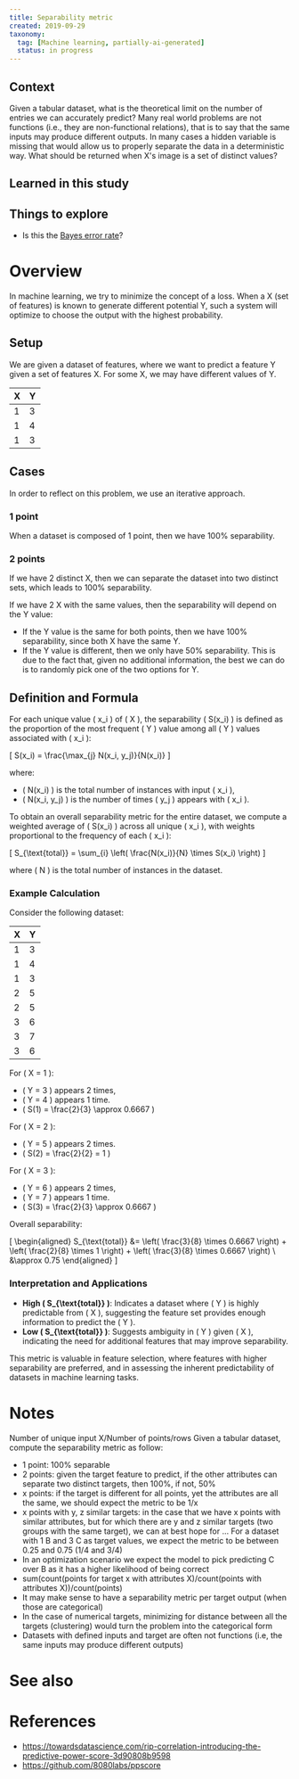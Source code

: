 ```yaml
---
title: Separability metric
created: 2019-09-29
taxonomy:
  tag: [Machine learning, partially-ai-generated]
  status: in progress
---
```


## Context
Given a tabular dataset, what is the theoretical limit on the number of entries we can accurately predict?
Many real world problems are not functions (i.e., they are non-functional relations), that is to say that the same inputs may produce different outputs.
In many cases a hidden variable is missing that would allow us to properly separate the data in a deterministic way.
What should be returned when X's image is a set of distinct values?

## Learned in this study

## Things to explore
* Is this the [Bayes error rate](https://en.wikipedia.org/wiki/Bayes_error_rate)?

# Overview
In machine learning, we try to minimize the concept of a loss. When a X (set of features) is known to generate different potential Y, such a system will optimize to choose the output with the highest probability.

## Setup
We are given a dataset of features, where we want to predict a feature Y given a set of features X. For some X, we may have different values of Y.

| X | Y |
|---|---|
| 1 | 3 |
| 1 | 4 |
| 1 | 3 |

## Cases
In order to reflect on this problem, we use an iterative approach.

### 1 point
When a dataset is composed of 1 point, then we have 100% separability.

### 2 points
If we have 2 distinct X, then we can separate the dataset into two distinct sets, which leads to 100% separability.

If we have 2 X with the same values, then the separability will depend on the Y value:
* If the Y value is the same for both points, then we have 100% separability, since both X have the same Y.
* If the Y value is different, then we only have 50% separability. This is due to the fact that, given no additional information, the best we can do is to randomly pick one of the two options for Y.

## Definition and Formula

For each unique value \( x_i \) of \( X \), the separability \( S(x_i) \) is defined as the proportion of the most frequent \( Y \) value among all \( Y \) values associated with \( x_i \):

\[
S(x_i) = \frac{\max_{j} N(x_i, y_j)}{N(x_i)}
\]

where:
- \( N(x_i) \) is the total number of instances with input \( x_i \),
- \( N(x_i, y_j) \) is the number of times \( y_j \) appears with \( x_i \).

To obtain an overall separability metric for the entire dataset, we compute a weighted average of \( S(x_i) \) across all unique \( x_i \), with weights proportional to the frequency of each \( x_i \):

\[
S_{\text{total}} = \sum_{i} \left( \frac{N(x_i)}{N} \times S(x_i) \right)
\]

where \( N \) is the total number of instances in the dataset.

### Example Calculation

Consider the following dataset:

| X | Y |
|---|---|
| 1 | 3 |
| 1 | 4 |
| 1 | 3 |
| 2 | 5 |
| 2 | 5 |
| 3 | 6 |
| 3 | 7 |
| 3 | 6 |

For \( X = 1 \):
- \( Y = 3 \) appears 2 times,
- \( Y = 4 \) appears 1 time.
- \( S(1) = \frac{2}{3} \approx 0.6667 \)

For \( X = 2 \):
- \( Y = 5 \) appears 2 times.
- \( S(2) = \frac{2}{2} = 1 \)

For \( X = 3 \):
- \( Y = 6 \) appears 2 times,
- \( Y = 7 \) appears 1 time.
- \( S(3) = \frac{2}{3} \approx 0.6667 \)

Overall separability:

\[
\begin{aligned}
S_{\text{total}} &= \left( \frac{3}{8} \times 0.6667 \right) + \left( \frac{2}{8} \times 1 \right) + \left( \frac{3}{8} \times 0.6667 \right) \\
&\approx 0.75
\end{aligned}
\] 

### Interpretation and Applications

- **High \( S_{\text{total}} \)**: Indicates a dataset where \( Y \) is highly predictable from \( X \), suggesting the feature set provides enough information to predict the \( Y \).
- **Low \( S_{\text{total}} \)**: Suggests ambiguity in \( Y \) given \( X \), indicating the need for additional features that may improve separability.

This metric is valuable in feature selection, where features with higher separability are preferred, and in assessing the inherent predictability of datasets in machine learning tasks.

# Notes
Number of unique input X/Number of points/rows
Given a tabular dataset, compute the separability metric as follow:
* 1 point: 100% separable
* 2 points: given the target feature to predict, if the other attributes can separate two distinct targets, then 100%, if not, 50%
* x points: if the target is different for all points, yet the attributes are all the same, we should expect the metric to be 1/x
* x points with y, z similar targets: in the case that we have x points with similar attributes, but for which there are y and z similar targets (two groups with the same target), we can at best hope for ...
For a dataset with 1 B and 3 C as target values, we expect the metric to be between 0.25 and 0.75 (1/4 and 3/4)
* In an optimization scenario we expect the model to pick predicting C over B as it has a higher likelihood of being correct
* sum(count(points for target x with attributes X)/count(points with attributes X))/count(points)
* It may make sense to have a separability metric per target output (when those are categorical)
* In the case of numerical targets, minimizing for distance between all the targets (clustering) would turn the problem into the categorical form
* Datasets with defined inputs and target are often not functions (i.e, the same inputs may produce different outputs)

# See also

# References
* https://towardsdatascience.com/rip-correlation-introducing-the-predictive-power-score-3d90808b9598
* https://github.com/8080labs/ppscore
